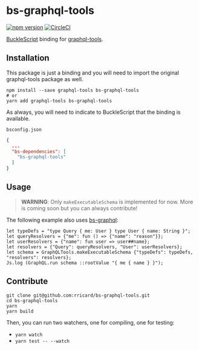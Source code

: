 # bs-graphql-tools

[![npm version](https://badge.fury.io/js/bs-graphql-tools.svg)](https://badge.fury.io/js/bs-graphql-tools) [![CircleCI](https://circleci.com/gh/rricard/bs-graphql-tools.svg?style=svg)](https://circleci.com/gh/rricard/bs-graphql-tools)

[BuckleScript](https://bucklescript.github.io/) binding for [graphql-tools](https://github.com/apollographql/graphql-tools/).

## Installation

This package is just a binding and you will need to import the original graphql-tools package as well.

```
npm install --save graphql-tools bs-graphql-tools
# or
yarn add graphql-tools bs-graphql-tools
```

As always, you will need to indicate to BuckleScript that the binding is available.

`bsconfig.json`
```json
{
  ...
  "bs-dependencies": [
    "bs-graphql-tools"
  ]
}
```

## Usage

> **WARNING**: Only `makeExecutableSchema` is implemented for now. More is coming soon but you can always contribute!

The following example also uses [bs-graphql](https://github.com/rricard/bs-graphql):

```reason
let typeDefs = "type Query { me: User } type User { name: String }";
let queryResolvers = {"me": fun () => {"name": "reason"}};
let userResolvers = {"name": fun user => user##name};
let resolvers = {"Query": queryResolvers, "User": userResolvers};
let schema = GraphQLTools.makeExecutableSchema {"typeDefs": typeDefs, "resolvers": resolvers};
Js.log (GraphQL.run schema ::rootValue "{ me { name } }");
```

## Contribute

```
git clone git@github.com:rricard/bs-graphql-tools.git
cd bs-graphql-tools
yarn
yarn build
```

Then, you can run two watchers, one for compiling, one for testing:

- `yarn watch`
- `yarn test -- --watch`
